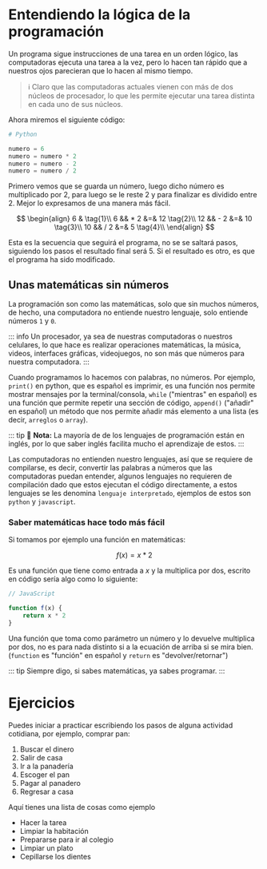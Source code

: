 # Entendiendo la lógica de la programación

Un programa sigue instrucciones de una tarea en un orden lógico, las computadoras ejecuta una tarea a la vez, pero lo hacen tan rápido que a nuestros ojos parecieran que lo hacen al mismo tiempo.

> :information_source: Claro que las computadoras actuales vienen con más de dos núcleos de procesador, lo que les permite ejecutar una tarea distinta en cada uno de sus núcleos.

Ahora miremos el siguiente código:
```python
# Python

numero = 6
numero = numero * 2
numero = numero - 2
numero = numero / 2
```

Primero vemos que se guarda un número, luego dicho número es multiplicado por 2, para luego se le reste 2 y para finalizar es dividido entre 2. Mejor lo expresamos de una manera más fácil.

$$
\begin{align}
6 & \tag{1}\\
6 && * 2 &=& 12 \tag{2}\\
12 && - 2 &=& 10 \tag{3}\\
10 && / 2 &=& 5 \tag{4}\\
\end{align}
$$

Esta es la secuencia que seguirá el programa, no se se saltará pasos, siguiendo los pasos el resultado final será 5. Si el resultado es otro, es que el programa ha sido modificado.

## Unas matemáticas sin números

La programación son como las matemáticas, solo que sin muchos números, de hecho, una computadora no entiende nuestro lenguaje, solo entiende números `1` y `0`.

::: info
Un procesador, ya sea de nuestras computadoras o nuestros celulares, lo que hace es realizar operaciones matemáticas, la música, videos, interfaces gráficas, videojuegos, no son más que números para nuestra computadora.
:::

Cuando programamos lo hacemos con palabras, no números. Por ejemplo, `print()` en python, que es español es imprimir, es una función nos permite mostrar mensajes por la terminal/consola, `while` ("mientras" en español) es una función que permite repetir una sección de código, `append()` ("añadir" en español) un método que nos permite añadir más elemento a una lista (es decir, `arreglos` o `array`).

::: tip :memo: **Nota:**
La mayoría de de los lenguajes de programación están en inglés, por lo que saber inglés facilita mucho el aprendizaje de estos.
:::

Las computadoras no entienden nuestro lenguajes, así que se requiere de compilarse, es decir, convertir las palabras a números que las computadoras puedan entender, algunos lenguajes no requieren de compilación dado que estos ejecutan el código directamente, a estos lenguajes se les denomina `lenguaje interpretado`, ejemplos de estos son `python` y `javascript`.

### Saber matemáticas hace todo más fácil

Si tomamos por ejemplo una función en matemáticas:

$$
f(x) = x * 2
$$

Es una función que tiene como entrada a *x* y la multiplica por dos, escrito en código sería algo como lo siguiente:


```javascript
// JavaScript

function f(x) {
    return x * 2
}
```

Una función que toma como parámetro un número y lo devuelve multiplica por dos, no es para nada distinto si a la ecuación de arriba si se mira bien. (`function` es "función" en español y `return` es "devolver/retornar")

::: tip
Siempre digo, si sabes matemáticas, ya sabes programar.
:::

# Ejercicios

Puedes iniciar a practicar escribiendo los pasos de alguna actividad cotidiana, por ejemplo, comprar pan:

1. Buscar el dinero
2. Salir de casa
3. Ir a la panadería
4. Escoger el pan
5. Pagar al panadero
6. Regresar a casa

Aquí tienes una lista de cosas como ejemplo

- Hacer la tarea
- Limpiar la habitación
- Prepararse para ir al colegio
- Limpiar un plato
- Cepillarse los dientes